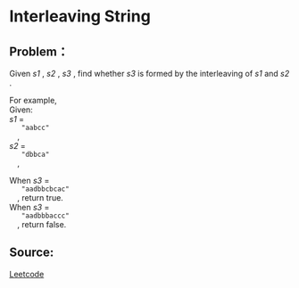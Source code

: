 # Interleaving String

## Problem：

<div class="question-content">
 <p>
 </p>
 <p>
  Given
  <i>
   s1
  </i>
  ,
  <i>
   s2
  </i>
  ,
  <i>
   s3
  </i>
  , find whether
  <i>
   s3
  </i>
  is formed by the interleaving of
  <i>
   s1
  </i>
  and
  <i>
   s2
  </i>
  .
 </p>
 <p>
  For example,
  <br/>
  Given:
  <br/>
  <i>
   s1
  </i>
  =
  <code>
   "aabcc"
  </code>
  ,
  <br/>
  <i>
   s2
  </i>
  =
  <code>
   "dbbca"
  </code>
  ,
 </p>
 <p>
  When
  <i>
   s3
  </i>
  =
  <code>
   "aadbbcbcac"
  </code>
  , return true.
  <br/>
  When
  <i>
   s3
  </i>
  =
  <code>
   "aadbbbaccc"
  </code>
  , return false.
 </p>
</div>


## Source:
[Leetcode](https://leetcode.com/problems/interleaving-string/)
